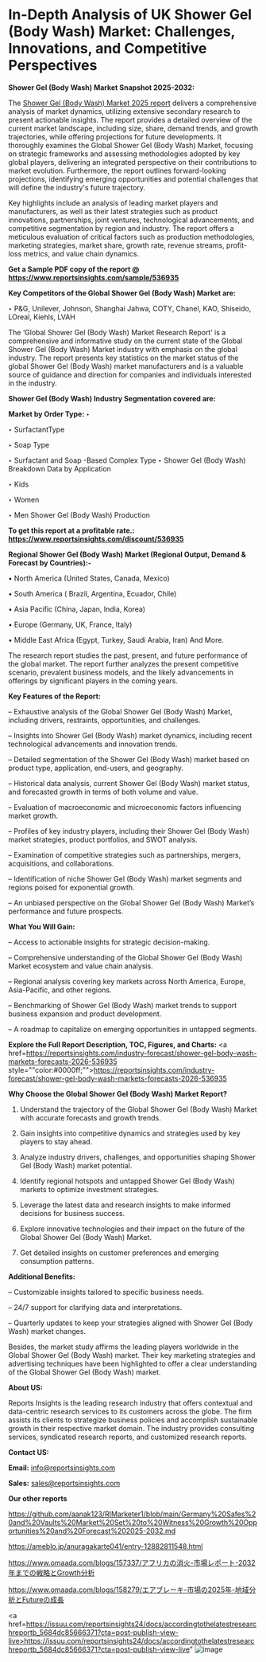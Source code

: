 # In-Depth Analysis of UK Shower Gel (Body Wash) Market: Challenges, Innovations, and Competitive Perspectives

<strong>Shower Gel (Body Wash) Market Snapshot 2025-2032:</strong>

The <a href=https://www.reportsinsights.com/sample/536935>Shower Gel (Body Wash) Market 2025 report</a> delivers a comprehensive analysis of market dynamics, utilizing extensive secondary research to present actionable insights. The report provides a detailed overview of the current market landscape, including size, share, demand trends, and growth trajectories, while offering projections for future developments. It thoroughly examines the Global Shower Gel (Body Wash) Market, focusing on strategic frameworks and assessing methodologies adopted by key global players, delivering an integrated perspective on their contributions to market evolution. Furthermore, the report outlines forward-looking projections, identifying emerging opportunities and potential challenges that will define the industry's future trajectory.

Key highlights include an analysis of leading market players and manufacturers, as well as their latest strategies such as product innovations, partnerships, joint ventures, technological advancements, and competitive segmentation by region and industry. The report offers a meticulous evaluation of critical factors such as production methodologies, marketing strategies, market share, growth rate, revenue streams, profit-loss metrics, and value chain dynamics.

<strong>Get a Sample PDF copy of the report @ <a href=https://www.reportsinsights.com/sample/536935 style=color:#0000ff;>https://www.reportsinsights.com/sample/536935</a></strong>

<strong>Key Competitors of the Global Shower Gel (Body Wash) Market are:</strong>

‣ P&G, Unilever, Johnson, Shanghai Jahwa, COTY, Chanel, KAO, Shiseido, LOreal, Kiehls, LVAH

The ‘Global Shower Gel (Body Wash) Market Research Report’ is a comprehensive and informative study on the current state of the Global Shower Gel (Body Wash) Market industry with emphasis on the global industry. The report presents key statistics on the market status of the global Shower Gel (Body Wash) market manufacturers and is a valuable source of guidance and direction for companies and individuals interested in the industry.

<strong>Shower Gel (Body Wash) Industry Segmentation covered are:</strong>

<strong>Market by Order Type: </strong>
‣ 

‣ SurfactantType

‣ Soap Type

‣ Surfactant and Soap -Based Complex Type
‣ Shower Gel (Body Wash) Breakdown Data by Application

‣ Kids

‣ Women

‣ Men
Shower Gel (Body Wash) Production

<strong>To get this report at a profitable rate.: <a href=https://www.reportsinsights.com/discount/536935 style=color:#0000ff;>https://www.reportsinsights.com/discount/536935</a></strong>

<strong>Regional Shower Gel (Body Wash) Market (Regional Output, Demand &amp; Forecast by Countries):-</strong>

• North America (United States, Canada, Mexico)

• South America ( Brazil, Argentina, Ecuador, Chile)

• Asia Pacific (China, Japan, India, Korea)

• Europe (Germany, UK, France, Italy)

• Middle East Africa (Egypt, Turkey, Saudi Arabia, Iran) And More.

The research report studies the past, present, and future performance of the global market. The report further analyzes the present competitive scenario, prevalent business models, and the likely advancements in offerings by significant players in the coming years.

<strong>Key Features of the Report:</strong>

– Exhaustive analysis of the Global Shower Gel (Body Wash) Market, including drivers, restraints, opportunities, and challenges.

– Insights into Shower Gel (Body Wash) market dynamics, including recent technological advancements and innovation trends.

– Detailed segmentation of the Shower Gel (Body Wash) market based on product type, application, end-users, and geography.

– Historical data analysis, current Shower Gel (Body Wash) market status, and forecasted growth in terms of both volume and value.

– Evaluation of macroeconomic and microeconomic factors influencing market growth.

– Profiles of key industry players, including their Shower Gel (Body Wash) market strategies, product portfolios, and SWOT analysis.

– Examination of competitive strategies such as partnerships, mergers, acquisitions, and collaborations.

– Identification of niche Shower Gel (Body Wash) market segments and regions poised for exponential growth.

– An unbiased perspective on the Global Shower Gel (Body Wash) Market’s performance and future prospects.

<strong>What You Will Gain:</strong>

– Access to actionable insights for strategic decision-making.

– Comprehensive understanding of the Global Shower Gel (Body Wash) Market ecosystem and value chain analysis.

– Regional analysis covering key markets across North America, Europe, Asia-Pacific, and other regions.

– Benchmarking of Shower Gel (Body Wash) market trends to support business expansion and product development.

– A roadmap to capitalize on emerging opportunities in untapped segments.

<strong>Explore the Full Report Description, TOC, Figures, and Charts:</strong>
<a href=https://reportsinsights.com/industry-forecast/shower-gel-body-wash-markets-forecasts-2026-536935 style=""color:#0000ff;"">https://reportsinsights.com/industry-forecast/shower-gel-body-wash-markets-forecasts-2026-536935</a>

<strong>Why Choose the Global Shower Gel (Body Wash) Market Report?</strong>

1. Understand the trajectory of the Global Shower Gel (Body Wash) Market with accurate forecasts and growth trends.

2. Gain insights into competitive dynamics and strategies used by key players to stay ahead.

3. Analyze industry drivers, challenges, and opportunities shaping Shower Gel (Body Wash) market potential.

4. Identify regional hotspots and untapped Shower Gel (Body Wash) markets to optimize investment strategies.

5. Leverage the latest data and research insights to make informed decisions for business success.

6. Explore innovative technologies and their impact on the future of the Global Shower Gel (Body Wash) Market.

7. Get detailed insights on customer preferences and emerging consumption patterns.

<strong>Additional Benefits:</strong>

– Customizable insights tailored to specific business needs.

– 24/7 support for clarifying data and interpretations.

– Quarterly updates to keep your strategies aligned with Shower Gel (Body Wash) market changes.

Besides, the market study affirms the leading players worldwide in the Global Shower Gel (Body Wash) market. Their key marketing strategies and advertising techniques have been highlighted to offer a clear understanding of the Global Shower Gel (Body Wash) market.

<strong><strong>About US</strong>:</strong>

Reports Insights is the leading research industry that offers contextual and data-centric research services to its customers across the globe. The firm assists its clients to strategize business policies and accomplish sustainable growth in their respective market domain. The industry provides consulting services, syndicated research reports, and customized research reports.

<strong>Contact US:</strong>

<p class=><b>Email:</b> <a href=mailto:info@reportsinsights.com>info@reportsinsights.com</a></p>
<p class=><b>Sales:</b> <a href=mailto:sales@reportsinsights.com>sales@reportsinsights.com</a></p>

<strong>Our other reports</strong>

<a href=https://github.com/aanak123/RIMarketer1/blob/main/Germany%20Safes%20and%20Vaults%20Market%20Set%20to%20Witness%20Growth%20Opportunities%20and%20Forecast%202025-2032.md>https://github.com/aanak123/RIMarketer1/blob/main/Germany%20Safes%20and%20Vaults%20Market%20Set%20to%20Witness%20Growth%20Opportunities%20and%20Forecast%202025-2032.md</a>

<a href=https://ameblo.jp/anuragakarte041/entry-12882811548.html>https://ameblo.jp/anuragakarte041/entry-12882811548.html</a>

<a href=https://www.omaada.com/blogs/157337/アフリカの消火-市場レポート-2032年までの戦略とGrowth分析>https://www.omaada.com/blogs/157337/アフリカの消火-市場レポート-2032年までの戦略とGrowth分析</a>

<a href=https://www.omaada.com/blogs/158279/エアブレーキ-市場の2025年-地域分析とFutureの成長>https://www.omaada.com/blogs/158279/エアブレーキ-市場の2025年-地域分析とFutureの成長</a>

<a href=https://issuu.com/reportsinsights24/docs/accordingtothelatestresearchreportb_5684dc85666371?cta=post-publish-view-live>https://issuu.com/reportsinsights24/docs/accordingtothelatestresearchreportb_5684dc85666371?cta=post-publish-view-live</a>"
![image](https://github.com/user-attachments/assets/1e4493eb-b4e5-45ac-a0c4-e4875f5d0c04)
